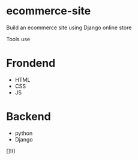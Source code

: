 # ecommerce-site

Build an ecommerce site using Django
online store

Tools use
# Frondend
- HTML
- CSS
- JS
# Backend
- python
- Django

[]!()
